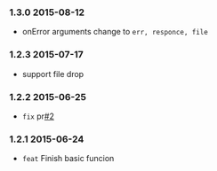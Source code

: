 ### 1.3.0 2015-08-12

- onError arguments change to `err, responce, file`

### 1.2.3 2015-07-17

- support file drop

### 1.2.2 2015-06-25

- `fix` pr[#2](https://github.com/react-component/upload/pull/2)

### 1.2.1 2015-06-24

- `feat` Finish basic funcion
